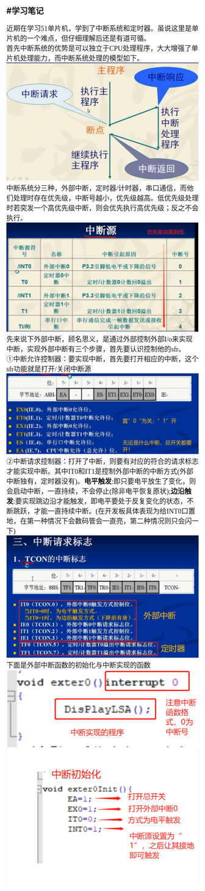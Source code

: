 #**学习笔记**
---
<font size=4 face="微软雅黑">近期在学习51单片机，学到了中断系统和定时器。虽说这里是单片机的一个难点，但仔细理解后还是有道可循。</br>
首先中断系统的优势是可以独立于CPU处理程序，大大增强了单片机处理能力，而中断系统处理的模型如下。</br>
![image](https://github.com/MeterShower/LittleA-s-mission/blob/master/images/1583828220(1).jpg)<br>
中断系统分三种，外部中断，定时器/计时器，串口通信，而他们处理时存在优先级，中断号越小，优先级越高。低优先级处理时若突发一个高优先级中断，则会优先执行高优先级；反之不会执行。</br>
![image](https://github.com/MeterShower/LittleA-s-mission/blob/master/images/1583831856(1).png)</br>
先来说下外部中断，顾名思义，是通过外部控制外部I/o来实现中断，实现外部中断有三个步骤，首先要认识控制他的sfr。</br>
①中断允许控制器：要实现中断，首先要打开相应的中断，这个sfr功能就是打开/关闭中断源</br>
![image](https://github.com/MeterShower/LittleA-s-mission/blob/master/images/1583831759(1).png)</br>
②中断请求控制器：打开了中断，则要有对应的符合的请求标志才能实现中断。其中IT0和IT1是控制外部中断的中断方式(外部中断独有，定时器没有)。**电平触发**:即只要电平放生了变化，则会启动中断，一直持续，不会停止(除非电平恢复原状);**边沿触发**:要实现跳边沿才能触发，即电平要处于反复变化的状态，不断跳跃，才能一直持续中断。(在开发板具体表现为给INT0口置地，在第一种情况下会数码管会一直亮，第二种情况则只会闪一下)</br>
![image](https://github.com/MeterShower/LittleA-s-mission/blob/master/images/1583831643(1).png)</br>
下面是外部中断函数的初始化与中断实现的函数</br>
![image](https://github.com/MeterShower/LittleA-s-mission/blob/master/images/1583831986(1).png)</br>
![image](https://github.com/MeterShower/LittleA-s-mission/blob/master/images/1583832197(1).png)

